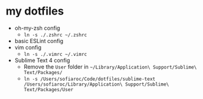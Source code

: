 # my dotfiles

- oh-my-zsh config
	- `ln -s ./.zshrc ~/.zshrc`
- basic ESLint config
- vim config
	- `ln -s ./.vimrc ~/.vimrc`
- Sublime Text 4 config
	- Remove the `User` folder in `~/Library/Application\ Support/Sublime\ Text/Packages/`
	- `ln -s /Users/sofiaroc/Code/dotfiles/sublime-text /Users/sofiaroc/Library/Application\ Support/Sublime\ Text/Packages/User`
